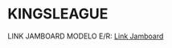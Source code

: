 # KINGSLEAGUE
LINK JAMBOARD MODELO E/R:
[Link Jamboard](https://jamboard.google.com/d/19a828RxtKmpTesiy9fJ6wJTWpF5zJdBMEXGnhBZRZ4s/edit?usp=sharing)